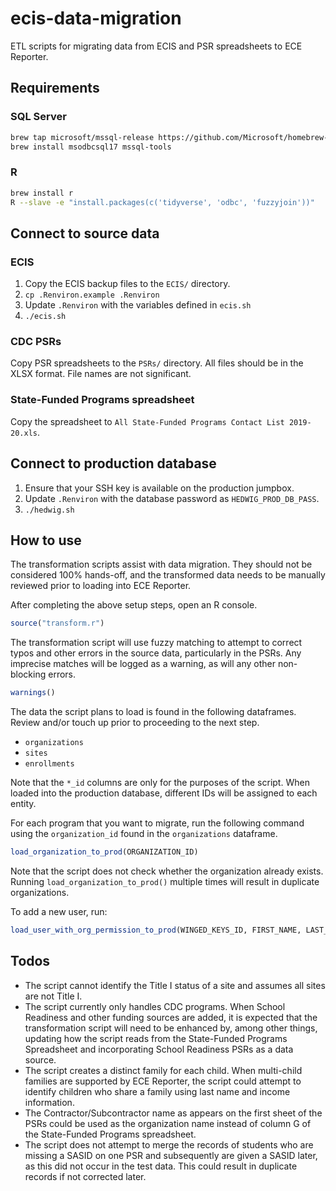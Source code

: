 # ecis-data-migration

ETL scripts for migrating data from ECIS and PSR spreadsheets to ECE Reporter.

## Requirements

### SQL Server

```sh
brew tap microsoft/mssql-release https://github.com/Microsoft/homebrew-mssql-release
brew install msodbcsql17 mssql-tools
```

### R

```sh
brew install r
R --slave -e "install.packages(c('tidyverse', 'odbc', 'fuzzyjoin'))"
```

## Connect to source data

### ECIS

1. Copy the ECIS backup files to the `ECIS/` directory.
1. `cp .Renviron.example .Renviron`
1. Update `.Renviron` with the variables defined in `ecis.sh`
1. `./ecis.sh`

### CDC PSRs

Copy PSR spreadsheets to the `PSRs/` directory. All files should be in the XLSX format. File names are not significant.

### State-Funded Programs spreadsheet

Copy the spreadsheet to `All State-Funded Programs Contact List 2019-20.xls`.

## Connect to production database

1. Ensure that your SSH key is available on the production jumpbox.
1. Update `.Renviron` with the database password as `HEDWIG_PROD_DB_PASS`.
1. `./hedwig.sh`

## How to use

The transformation scripts assist with data migration. They should not be considered 100% hands-off, and the transformed data needs to be manually reviewed prior to loading into ECE Reporter.

After completing the above setup steps, open an R console.

```r
source("transform.r")
```

The transformation script will use fuzzy matching to attempt to correct typos and other errors in the source data, particularly in the PSRs. Any imprecise matches will be logged as a warning, as will any other non-blocking errors.

```r
warnings()
```

The data the script plans to load is found in the following dataframes. Review and/or touch up prior to proceeding to the next step.

* `organizations`
* `sites`
* `enrollments`

Note that the `*_id` columns are only for the purposes of the script. When loaded into the production database, different IDs will be assigned to each entity.

For each program that you want to migrate, run the following command using the `organization_id` found in the `organizations` dataframe.

```r
load_organization_to_prod(ORGANIZATION_ID)
```

Note that the script does not check whether the organization already exists. Running `load_organization_to_prod()` multiple times will result in duplicate organizations.

To add a new user, run:

```r
load_user_with_org_permission_to_prod(WINGED_KEYS_ID, FIRST_NAME, LAST_NAME, ORGANIZATION_ID)
```

## Todos

* The script cannot identify the Title I status of a site and assumes all sites are not Title I.
* The script currently only handles CDC programs. When School Readiness and other funding sources are added, it is expected that the transformation script will need to be enhanced by, among other things, updating how the script reads from the State-Funded Programs Spreadsheet and incorporating School Readiness PSRs as a data source.
* The script creates a distinct family for each child. When multi-child families are supported by ECE Reporter, the script could attempt to identify children who share a family using last name and income information.
* The Contractor/Subcontractor name as appears on the first sheet of the PSRs could be used as the organization name instead of column G of the State-Funded Programs spreadsheet.
* The script does not attempt to merge the records of students who are missing a SASID on one PSR and subsequently are given a SASID later, as this did not occur in the test data. This could result in duplicate records if not corrected later.
